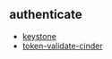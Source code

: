 
## authenticate
- [keystone](https://godleon.github.io/osp_test_results/0.2.108/authenticate/keystone.html)
- [token-validate-cinder](https://godleon.github.io/osp_test_results/0.2.108/authenticate/token-validate-cinder.html)


